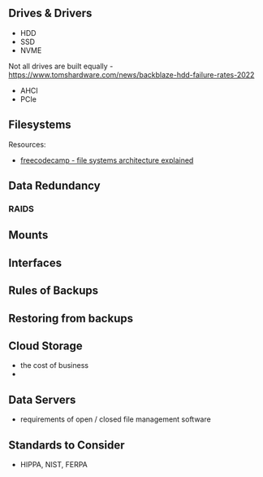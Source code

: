 ## Drives & Drivers

- HDD
- SSD
- NVME

Not all drives are built equally - https://www.tomshardware.com/news/backblaze-hdd-failure-rates-2022

- AHCI
- PCIe

## Filesystems

Resources:
- [freecodecamp - file systems architecture explained](https://www.freecodecamp.org/news/file-systems-architecture-explained/)

## Data Redundancy

### RAIDS

## Mounts

## Interfaces

## Rules of Backups

## Restoring from backups

## Cloud Storage

- the cost of business
- 

## Data Servers

- requirements of open / closed file management software

## Standards to Consider

- HIPPA, NIST, FERPA
